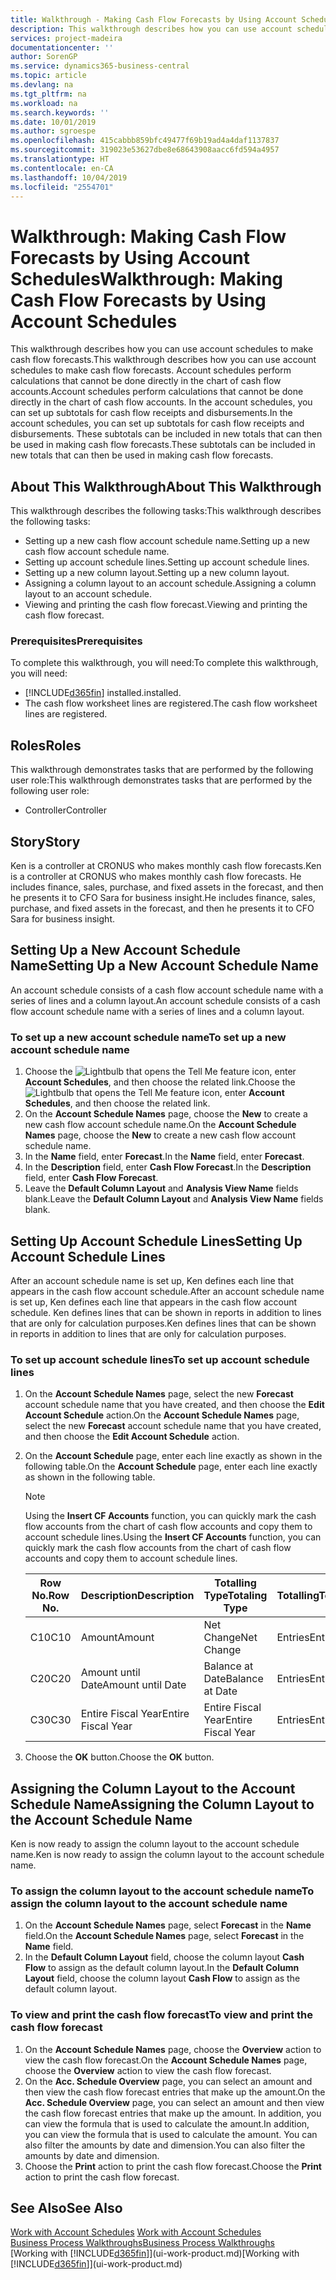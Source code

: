 ```yaml
---
title: Walkthrough - Making Cash Flow Forecasts by Using Account Schedules | Microsoft Docs
description: This walkthrough describes how you can use account schedules to make cash flow forecasts. Account schedules perform calculations that cannot be done directly in the chart of cash flow accounts. In the account schedules, you can set up subtotals for cash flow receipts and disbursements. These subtotals can be included in new totals that can then be used in making cash flow forecasts.
services: project-madeira
documentationcenter: ''
author: SorenGP
ms.service: dynamics365-business-central
ms.topic: article
ms.devlang: na
ms.tgt_pltfrm: na
ms.workload: na
ms.search.keywords: ''
ms.date: 10/01/2019
ms.author: sgroespe
ms.openlocfilehash: 415cabbb859bfc49477f69b19ad4a4daf1137837
ms.sourcegitcommit: 319023e53627dbe8e68643908aacc6fd594a4957
ms.translationtype: HT
ms.contentlocale: en-CA
ms.lasthandoff: 10/04/2019
ms.locfileid: "2554701"
---
```

# <a name="walkthrough-making-cash-flow-forecasts-by-using-account-schedules"></a><span data-ttu-id="4ec43-106">Walkthrough: Making Cash Flow Forecasts by Using Account Schedules</span><span class="sxs-lookup"><span data-stu-id="4ec43-106">Walkthrough: Making Cash Flow Forecasts by Using Account Schedules</span></span>
<span data-ttu-id="4ec43-107">This walkthrough describes how you can use account schedules to make cash flow forecasts.</span><span class="sxs-lookup"><span data-stu-id="4ec43-107">This walkthrough describes how you can use account schedules to make cash flow forecasts.</span></span> <span data-ttu-id="4ec43-108">Account schedules perform calculations that cannot be done directly in the chart of cash flow accounts.</span><span class="sxs-lookup"><span data-stu-id="4ec43-108">Account schedules perform calculations that cannot be done directly in the chart of cash flow accounts.</span></span> <span data-ttu-id="4ec43-109">In the account schedules, you can set up subtotals for cash flow receipts and disbursements.</span><span class="sxs-lookup"><span data-stu-id="4ec43-109">In the account schedules, you can set up subtotals for cash flow receipts and disbursements.</span></span> <span data-ttu-id="4ec43-110">These subtotals can be included in new totals that can then be used in making cash flow forecasts.</span><span class="sxs-lookup"><span data-stu-id="4ec43-110">These subtotals can be included in new totals that can then be used in making cash flow forecasts.</span></span>  

## <a name="about-this-walkthrough"></a><span data-ttu-id="4ec43-111">About This Walkthrough</span><span class="sxs-lookup"><span data-stu-id="4ec43-111">About This Walkthrough</span></span>  
<span data-ttu-id="4ec43-112">This walkthrough describes the following tasks:</span><span class="sxs-lookup"><span data-stu-id="4ec43-112">This walkthrough describes the following tasks:</span></span>  

- <span data-ttu-id="4ec43-113">Setting up a new cash flow account schedule name.</span><span class="sxs-lookup"><span data-stu-id="4ec43-113">Setting up a new cash flow account schedule name.</span></span>  
- <span data-ttu-id="4ec43-114">Setting up account schedule lines.</span><span class="sxs-lookup"><span data-stu-id="4ec43-114">Setting up account schedule lines.</span></span>  
- <span data-ttu-id="4ec43-115">Setting up a new column layout.</span><span class="sxs-lookup"><span data-stu-id="4ec43-115">Setting up a new column layout.</span></span>  
- <span data-ttu-id="4ec43-116">Assigning a column layout to an account schedule.</span><span class="sxs-lookup"><span data-stu-id="4ec43-116">Assigning a column layout to an account schedule.</span></span>  
- <span data-ttu-id="4ec43-117">Viewing and printing the cash flow forecast.</span><span class="sxs-lookup"><span data-stu-id="4ec43-117">Viewing and printing the cash flow forecast.</span></span>  

### <a name="prerequisites"></a><span data-ttu-id="4ec43-118">Prerequisites</span><span class="sxs-lookup"><span data-stu-id="4ec43-118">Prerequisites</span></span>  
<span data-ttu-id="4ec43-119">To complete this walkthrough, you will need:</span><span class="sxs-lookup"><span data-stu-id="4ec43-119">To complete this walkthrough, you will need:</span></span>  

- [!INCLUDE[d365fin](includes/d365fin_md.md)] <span data-ttu-id="4ec43-120">installed.</span><span class="sxs-lookup"><span data-stu-id="4ec43-120">installed.</span></span>  
- <span data-ttu-id="4ec43-121">The cash flow worksheet lines are registered.</span><span class="sxs-lookup"><span data-stu-id="4ec43-121">The cash flow worksheet lines are registered.</span></span>  

## <a name="roles"></a><span data-ttu-id="4ec43-122">Roles</span><span class="sxs-lookup"><span data-stu-id="4ec43-122">Roles</span></span>  
<span data-ttu-id="4ec43-123">This walkthrough demonstrates tasks that are performed by the following user role:</span><span class="sxs-lookup"><span data-stu-id="4ec43-123">This walkthrough demonstrates tasks that are performed by the following user role:</span></span>  

- <span data-ttu-id="4ec43-124">Controller</span><span class="sxs-lookup"><span data-stu-id="4ec43-124">Controller</span></span>  

## <a name="story"></a><span data-ttu-id="4ec43-125">Story</span><span class="sxs-lookup"><span data-stu-id="4ec43-125">Story</span></span>  
<span data-ttu-id="4ec43-126">Ken is a controller at CRONUS who makes monthly cash flow forecasts.</span><span class="sxs-lookup"><span data-stu-id="4ec43-126">Ken is a controller at CRONUS who makes monthly cash flow forecasts.</span></span> <span data-ttu-id="4ec43-127">He includes finance, sales, purchase, and fixed assets in the forecast, and then he presents it to CFO Sara for business insight.</span><span class="sxs-lookup"><span data-stu-id="4ec43-127">He includes finance, sales, purchase, and fixed assets in the forecast, and then he presents it to CFO Sara for business insight.</span></span>  

## <a name="setting-up-a-new-account-schedule-name"></a><span data-ttu-id="4ec43-128">Setting Up a New Account Schedule Name</span><span class="sxs-lookup"><span data-stu-id="4ec43-128">Setting Up a New Account Schedule Name</span></span>  
<span data-ttu-id="4ec43-129">An account schedule consists of a cash flow account schedule name with a series of lines and a column layout.</span><span class="sxs-lookup"><span data-stu-id="4ec43-129">An account schedule consists of a cash flow account schedule name with a series of lines and a column layout.</span></span>  

### <a name="to-set-up-a-new-account-schedule-name"></a><span data-ttu-id="4ec43-130">To set up a new account schedule name</span><span class="sxs-lookup"><span data-stu-id="4ec43-130">To set up a new account schedule name</span></span>  

1.  <span data-ttu-id="4ec43-131">Choose the ![Lightbulb that opens the Tell Me feature](media/ui-search/search_small.png "Tell me what you want to do") icon, enter **Account Schedules**, and then choose the related link.</span><span class="sxs-lookup"><span data-stu-id="4ec43-131">Choose the ![Lightbulb that opens the Tell Me feature](media/ui-search/search_small.png "Tell me what you want to do") icon, enter **Account Schedules**, and then choose the related link.</span></span>  
2.  <span data-ttu-id="4ec43-132">On the **Account Schedule Names** page, choose the **New** to create a new cash flow account schedule name.</span><span class="sxs-lookup"><span data-stu-id="4ec43-132">On the **Account Schedule Names** page, choose the **New** to create a new cash flow account schedule name.</span></span>  
3.  <span data-ttu-id="4ec43-133">In the **Name** field, enter **Forecast**.</span><span class="sxs-lookup"><span data-stu-id="4ec43-133">In the **Name** field, enter **Forecast**.</span></span>  
4.  <span data-ttu-id="4ec43-134">In the **Description** field, enter **Cash Flow Forecast**.</span><span class="sxs-lookup"><span data-stu-id="4ec43-134">In the **Description** field, enter **Cash Flow Forecast**.</span></span>  
5.  <span data-ttu-id="4ec43-135">Leave the **Default Column Layout** and **Analysis View Name** fields blank.</span><span class="sxs-lookup"><span data-stu-id="4ec43-135">Leave the **Default Column Layout** and **Analysis View Name** fields blank.</span></span>  

## <a name="setting-up-account-schedule-lines"></a><span data-ttu-id="4ec43-136">Setting Up Account Schedule Lines</span><span class="sxs-lookup"><span data-stu-id="4ec43-136">Setting Up Account Schedule Lines</span></span>  
<span data-ttu-id="4ec43-137">After an account schedule name is set up, Ken defines each line that appears in the cash flow account schedule.</span><span class="sxs-lookup"><span data-stu-id="4ec43-137">After an account schedule name is set up, Ken defines each line that appears in the cash flow account schedule.</span></span> <span data-ttu-id="4ec43-138">Ken defines lines that can be shown in reports in addition to lines that are only for calculation purposes.</span><span class="sxs-lookup"><span data-stu-id="4ec43-138">Ken defines lines that can be shown in reports in addition to lines that are only for calculation purposes.</span></span>  

### <a name="to-set-up-account-schedule-lines"></a><span data-ttu-id="4ec43-139">To set up account schedule lines</span><span class="sxs-lookup"><span data-stu-id="4ec43-139">To set up account schedule lines</span></span>  

1.  <span data-ttu-id="4ec43-140">On the **Account Schedule Names** page, select the new **Forecast** account schedule name that you have created, and then choose the **Edit Account Schedule** action.</span><span class="sxs-lookup"><span data-stu-id="4ec43-140">On the **Account Schedule Names** page, select the new **Forecast** account schedule name that you have created, and then choose the **Edit Account Schedule** action.</span></span>  
2.  <span data-ttu-id="4ec43-141">On the **Account Schedule** page, enter each line exactly as shown in the following table.</span><span class="sxs-lookup"><span data-stu-id="4ec43-141">On the **Account Schedule** page, enter each line exactly as shown in the following table.</span></span>  

    > [!NOTE]  
    >  <span data-ttu-id="4ec43-142">Using the **Insert CF Accounts** function, you can quickly mark the cash flow accounts from the chart of cash flow accounts and copy them to account schedule lines.</span><span class="sxs-lookup"><span data-stu-id="4ec43-142">Using the **Insert CF Accounts** function, you can quickly mark the cash flow accounts from the chart of cash flow accounts and copy them to account schedule lines.</span></span>  

    |<span data-ttu-id="4ec43-143">Row No.</span><span class="sxs-lookup"><span data-stu-id="4ec43-143">Row No.</span></span>|<span data-ttu-id="4ec43-144">Description</span><span class="sxs-lookup"><span data-stu-id="4ec43-144">Description</span></span>|<span data-ttu-id="4ec43-145">Totalling Type</span><span class="sxs-lookup"><span data-stu-id="4ec43-145">Totaling Type</span></span>|<span data-ttu-id="4ec43-146">Totalling</span><span class="sxs-lookup"><span data-stu-id="4ec43-146">Totaling</span></span>|<span data-ttu-id="4ec43-147">Row Type</span><span class="sxs-lookup"><span data-stu-id="4ec43-147">Row Type</span></span>|<span data-ttu-id="4ec43-148">Amount Type</span><span class="sxs-lookup"><span data-stu-id="4ec43-148">Amount Type</span></span>|<span data-ttu-id="4ec43-149">Show</span><span class="sxs-lookup"><span data-stu-id="4ec43-149">Show</span></span>|  
    |-------|-----------|-------------|--------|--------|-----------|----|
    |<span data-ttu-id="4ec43-150">C10</span><span class="sxs-lookup"><span data-stu-id="4ec43-150">C10</span></span>|<span data-ttu-id="4ec43-151">Amount</span><span class="sxs-lookup"><span data-stu-id="4ec43-151">Amount</span></span>|<span data-ttu-id="4ec43-152">Net Change</span><span class="sxs-lookup"><span data-stu-id="4ec43-152">Net Change</span></span>|<span data-ttu-id="4ec43-153">Entries</span><span class="sxs-lookup"><span data-stu-id="4ec43-153">Entries</span></span>|<span data-ttu-id="4ec43-154">Net Amount</span><span class="sxs-lookup"><span data-stu-id="4ec43-154">Net Amount</span></span>|<span data-ttu-id="4ec43-155">Always</span><span class="sxs-lookup"><span data-stu-id="4ec43-155">Always</span></span>|  
    |<span data-ttu-id="4ec43-156">C20</span><span class="sxs-lookup"><span data-stu-id="4ec43-156">C20</span></span>|<span data-ttu-id="4ec43-157">Amount until Date</span><span class="sxs-lookup"><span data-stu-id="4ec43-157">Amount until Date</span></span>|<span data-ttu-id="4ec43-158">Balance at Date</span><span class="sxs-lookup"><span data-stu-id="4ec43-158">Balance at Date</span></span>|<span data-ttu-id="4ec43-159">Entries</span><span class="sxs-lookup"><span data-stu-id="4ec43-159">Entries</span></span>|<span data-ttu-id="4ec43-160">Net Amount</span><span class="sxs-lookup"><span data-stu-id="4ec43-160">Net Amount</span></span>|<span data-ttu-id="4ec43-161">Always</span><span class="sxs-lookup"><span data-stu-id="4ec43-161">Always</span></span>|  
    |<span data-ttu-id="4ec43-162">C30</span><span class="sxs-lookup"><span data-stu-id="4ec43-162">C30</span></span>|<span data-ttu-id="4ec43-163">Entire Fiscal Year</span><span class="sxs-lookup"><span data-stu-id="4ec43-163">Entire Fiscal Year</span></span>|<span data-ttu-id="4ec43-164">Entire Fiscal Year</span><span class="sxs-lookup"><span data-stu-id="4ec43-164">Entire Fiscal Year</span></span>|<span data-ttu-id="4ec43-165">Entries</span><span class="sxs-lookup"><span data-stu-id="4ec43-165">Entries</span></span>|<span data-ttu-id="4ec43-166">Net Amount</span><span class="sxs-lookup"><span data-stu-id="4ec43-166">Net Amount</span></span>|<span data-ttu-id="4ec43-167">Always</span><span class="sxs-lookup"><span data-stu-id="4ec43-167">Always</span></span>|  

4.  <span data-ttu-id="4ec43-168">Choose the **OK** button.</span><span class="sxs-lookup"><span data-stu-id="4ec43-168">Choose the **OK** button.</span></span>  

## <a name="assigning-the-column-layout-to-the-account-schedule-name"></a><span data-ttu-id="4ec43-169">Assigning the Column Layout to the Account Schedule Name</span><span class="sxs-lookup"><span data-stu-id="4ec43-169">Assigning the Column Layout to the Account Schedule Name</span></span>  
<span data-ttu-id="4ec43-170">Ken is now ready to assign the column layout to the account schedule name.</span><span class="sxs-lookup"><span data-stu-id="4ec43-170">Ken is now ready to assign the column layout to the account schedule name.</span></span>  

### <a name="to-assign-the-column-layout-to-the-account-schedule-name"></a><span data-ttu-id="4ec43-171">To assign the column layout to the account schedule name</span><span class="sxs-lookup"><span data-stu-id="4ec43-171">To assign the column layout to the account schedule name</span></span>  

1.  <span data-ttu-id="4ec43-172">On the **Account Schedule Names** page, select **Forecast** in the **Name** field.</span><span class="sxs-lookup"><span data-stu-id="4ec43-172">On the **Account Schedule Names** page, select **Forecast** in the **Name** field.</span></span>  
2.  <span data-ttu-id="4ec43-173">In the **Default Column Layout** field, choose the column layout **Cash Flow** to assign as the default column layout.</span><span class="sxs-lookup"><span data-stu-id="4ec43-173">In the **Default Column Layout** field, choose the column layout **Cash Flow** to assign as the default column layout.</span></span>  

### <a name="to-view-and-print-the-cash-flow-forecast"></a><span data-ttu-id="4ec43-174">To view and print the cash flow forecast</span><span class="sxs-lookup"><span data-stu-id="4ec43-174">To view and print the cash flow forecast</span></span>  
1.  <span data-ttu-id="4ec43-175">On the **Account Schedule Names** page, choose the **Overview** action to view the cash flow forecast.</span><span class="sxs-lookup"><span data-stu-id="4ec43-175">On the **Account Schedule Names** page, choose the **Overview** action to view the cash flow forecast.</span></span>  
2.  <span data-ttu-id="4ec43-176">On the **Acc. Schedule Overview** page, you can select an amount and then view the cash flow forecast entries that make up the amount.</span><span class="sxs-lookup"><span data-stu-id="4ec43-176">On the **Acc. Schedule Overview** page, you can select an amount and then view the cash flow forecast entries that make up the amount.</span></span> <span data-ttu-id="4ec43-177">In addition, you can view the formula that is used to calculate the amount.</span><span class="sxs-lookup"><span data-stu-id="4ec43-177">In addition, you can view the formula that is used to calculate the amount.</span></span> <span data-ttu-id="4ec43-178">You can also filter the amounts by date and dimension.</span><span class="sxs-lookup"><span data-stu-id="4ec43-178">You can also filter the amounts by date and dimension.</span></span>  
3.  <span data-ttu-id="4ec43-179">Choose the **Print** action to print the cash flow forecast.</span><span class="sxs-lookup"><span data-stu-id="4ec43-179">Choose the **Print** action to print the cash flow forecast.</span></span>  

## <a name="see-also"></a><span data-ttu-id="4ec43-180">See Also</span><span class="sxs-lookup"><span data-stu-id="4ec43-180">See Also</span></span>  
 <span data-ttu-id="4ec43-181">[Work with Account Schedules](bi-how-work-account-schedule.md) </span><span class="sxs-lookup"><span data-stu-id="4ec43-181">[Work with Account Schedules](bi-how-work-account-schedule.md) </span></span>  
 [<span data-ttu-id="4ec43-182">Business Process Walkthroughs</span><span class="sxs-lookup"><span data-stu-id="4ec43-182">Business Process Walkthroughs</span></span>](walkthrough-business-process-walkthroughs.md)  
 <span data-ttu-id="4ec43-183">[Working with [!INCLUDE[d365fin](includes/d365fin_md.md)]](ui-work-product.md)</span><span class="sxs-lookup"><span data-stu-id="4ec43-183">[Working with [!INCLUDE[d365fin](includes/d365fin_md.md)]](ui-work-product.md)</span></span>
